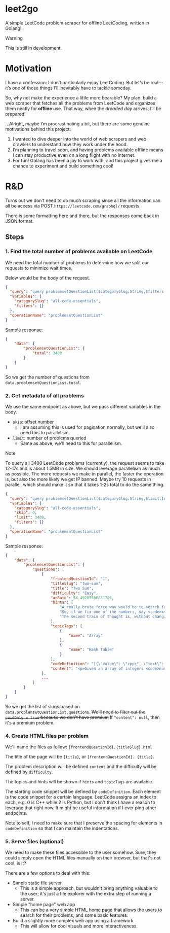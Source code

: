 # leet2go

A simple LeetCode problem scraper for offline LeetCoding, written in Golang!

> [!WARNING]
> This is still in development.

# Motivation

I have a confession: I don’t particularly enjoy LeetCoding. But let’s be real—it’s one of those things I’ll inevitably have to tackle someday.

So, why not make the experience a little more bearable? My plan: build a web scraper that fetches all the problems from LeetCode and organizes them neatly for **offline** use.
That way, when the _dreaded day_ arrives, I’ll be prepared!

...Alright, maybe I’m procrastinating a bit, but there are some genuine motivations behind this project:

1. I wanted to dive deeper into the world of web scrapers and web crawlers to understand how they work under the hood.
2. I’m planning to travel soon, and having problems available offline means I can stay productive even on a long flight with no internet.
3. For fun! Golang has been a joy to work with, and this project gives me a chance to experiment and build something cool!

# R&D

Turns out we don't need to do much scraping since all the information can all be access via POST `https://leetcode.com/graphql/` requests.

There is some formatting here and there, but the responses come back in JSON format.

## Steps

### 1. Find the total number of problems available on LeetCode

We need the total number of problems to determine how we split our requests to minimize wait times.

Below would be the body of the request.

```JSON
{
  "query": "query problemsetQuestionList($categorySlug:String,$filters:QuestionListFilterInput){problemsetQuestionList:questionList(categorySlug:$categorySlug\nfilters:$filters) {total:totalNum}}",
  "variables": {
    "categorySlug": "all-code-essentials",
    "filters": {}
  },
  "operationName": "problemsetQuestionList"
}
```

Sample response:

```JSON
{
    "data": {
        "problemsetQuestionList": {
            "total": 3400
        }
    }
}
```

So we get the number of questions from `data.problemsetQuestionList.total`.

### 2. Get metadata of all problems

We use the same endpoint as above, but we pass different variables in the body.

- `skip`: offset number
  - I am assuming this is used for pagination normally, but we'll also need this to parallelism.
- `limit`: number of problems queried
  - Same as above, we'll need to this for parallelism.

> [!NOTE]
> To query all 3400 LeetCode problems (currently), the request seems to take 12-17s and is about 1.5MB in size.
> We should leverage parallelism as much as possible.
> The more requests we make in parallel, the faster the operation is, but also the more likely we get IP banned.
> Maybe try 10 requests in parallel, which should make it so that it takes 1-2s total to do the same thing.

```JSON
{
  "query": "query problemsetQuestionList($categorySlug:String,$limit:Int,$skip:Int,$filters:QuestionListFilterInput){problemsetQuestionList:questionList(categorySlug:$categorySlug \n limit:$limit \n skip: $skip \n filters:$filters){questions:data{frontendQuestionId:questionFrontendId \n titleSlug \n title \n difficulty \n acRate \n hints \n topicTags{name} \n codeDefinition \n content}}}",
  "variables": {
    "categorySlug": "all-code-essentials",
    "skip": 0,
    "limit": 3400,
    "filters": {}
  },
  "operationName": "problemsetQuestionList"
}

```

Sample response:

```JSON
{
    "data": {
        "problemsetQuestionList": {
            "questions": [
                {
                    "frontendQuestionId": "1",
                    "titleSlug": "two-sum",
                    "title": "Two Sum",
                    "difficulty": "Easy",
                    "acRate": 54.49205508831789,
                    "hints": [
                        "A really brute force way would be to search for all possible pairs of numbers but that would be too slow. Again, it's best to try out brute force solutions for just for completeness. It is from these brute force solutions that you can come up with optimizations.",
                        "So, if we fix one of the numbers, say <code>x</code>, we have to scan the entire array to find the next number <code>y</code> which is <code>value - x</code> where value is the input parameter. Can we change our array somehow so that this search becomes faster?",
                        "The second train of thought is, without changing the array, can we use additional space somehow? Like maybe a hash map to speed up the search?"
                    ],
                    "topicTags": [
                        {
                            "name": "Array"
                        },
                        {
                            "name": "Hash Table"
                        }
                    ],
                    "codeDefinition": "[{\"value\": \"cpp\", \"text\": \"C++\", \"defaultCode\": \"class Solution {\\npublic:\\n    vector<int> twoSum(vector<int>& nums, int target) {\\n        \\n    }\\n};\"}, {\"value\": \"java\", \"text\": \"Java\", \"defaultCode\": \"class Solution {\\n    public int[] twoSum(int[] nums, int target) {\\n        \\n    }\\n}\"}, {\"value\": \"python\", \"text\": \"Python\", \"defaultCode\": \"class Solution(object):\\n    def twoSum(self, nums, target):\\n        \\\"\\\"\\\"\\n        :type nums: List[int]\\n        :type target: int\\n        :rtype: List[int]\\n        \\\"\\\"\\\"\\n        \"}, {\"value\": \"python3\", \"text\": \"Python3\", \"defaultCode\": \"class Solution:\\n    def twoSum(self, nums: List[int], target: int) -> List[int]:\\n        \"}, {\"value\": \"c\", \"text\": \"C\", \"defaultCode\": \"/**\\n * Note: The returned array must be malloced, assume caller calls free().\\n */\\nint* twoSum(int* nums, int numsSize, int target, int* returnSize) {\\n    \\n}\"}, {\"value\": \"csharp\", \"text\": \"C#\", \"defaultCode\": \"public class Solution {\\n    public int[] TwoSum(int[] nums, int target) {\\n        \\n    }\\n}\"}, {\"value\": \"javascript\", \"text\": \"JavaScript\", \"defaultCode\": \"/**\\n * @param {number[]} nums\\n * @param {number} target\\n * @return {number[]}\\n */\\nvar twoSum = function(nums, target) {\\n    \\n};\"}, {\"value\": \"typescript\", \"text\": \"TypeScript\", \"defaultCode\": \"function twoSum(nums: number[], target: number): number[] {\\n    \\n};\"}, {\"value\": \"php\", \"text\": \"PHP\", \"defaultCode\": \"class Solution {\\n\\n    /**\\n     * @param Integer[] $nums\\n     * @param Integer $target\\n     * @return Integer[]\\n     */\\n    function twoSum($nums, $target) {\\n        \\n    }\\n}\"}, {\"value\": \"swift\", \"text\": \"Swift\", \"defaultCode\": \"class Solution {\\n    func twoSum(_ nums: [Int], _ target: Int) -> [Int] {\\n        \\n    }\\n}\"}, {\"value\": \"kotlin\", \"text\": \"Kotlin\", \"defaultCode\": \"class Solution {\\n    fun twoSum(nums: IntArray, target: Int): IntArray {\\n        \\n    }\\n}\"}, {\"value\": \"dart\", \"text\": \"Dart\", \"defaultCode\": \"class Solution {\\n  List<int> twoSum(List<int> nums, int target) {\\n    \\n  }\\n}\"}, {\"value\": \"golang\", \"text\": \"Go\", \"defaultCode\": \"func twoSum(nums []int, target int) []int {\\n    \\n}\"}, {\"value\": \"ruby\", \"text\": \"Ruby\", \"defaultCode\": \"# @param {Integer[]} nums\\n# @param {Integer} target\\n# @return {Integer[]}\\ndef two_sum(nums, target)\\n    \\nend\"}, {\"value\": \"scala\", \"text\": \"Scala\", \"defaultCode\": \"object Solution {\\n    def twoSum(nums: Array[Int], target: Int): Array[Int] = {\\n        \\n    }\\n}\"}, {\"value\": \"rust\", \"text\": \"Rust\", \"defaultCode\": \"impl Solution {\\n    pub fn two_sum(nums: Vec<i32>, target: i32) -> Vec<i32> {\\n        \\n    }\\n}\"}, {\"value\": \"racket\", \"text\": \"Racket\", \"defaultCode\": \"(define/contract (two-sum nums target)\\n  (-> (listof exact-integer?) exact-integer? (listof exact-integer?))\\n  )\"}, {\"value\": \"erlang\", \"text\": \"Erlang\", \"defaultCode\": \"-spec two_sum(Nums :: [integer()], Target :: integer()) -> [integer()].\\ntwo_sum(Nums, Target) ->\\n  .\"}, {\"value\": \"elixir\", \"text\": \"Elixir\", \"defaultCode\": \"defmodule Solution do\\n  @spec two_sum(nums :: [integer], target :: integer) :: [integer]\\n  def two_sum(nums, target) do\\n    \\n  end\\nend\"}]",
                    "content": "<p>Given an array of integers <code>nums</code>&nbsp;and an integer <code>target</code>, return <em>indices of the two numbers such that they add up to <code>target</code></em>.</p>\n\n<p>You may assume that each input would have <strong><em>exactly</em> one solution</strong>, and you may not use the <em>same</em> element twice.</p>\n\n<p>You can return the answer in any order.</p>\n\n<p>&nbsp;</p>\n<p><strong class=\"example\">Example 1:</strong></p>\n\n<pre>\n<strong>Input:</strong> nums = [2,7,11,15], target = 9\n<strong>Output:</strong> [0,1]\n<strong>Explanation:</strong> Because nums[0] + nums[1] == 9, we return [0, 1].\n</pre>\n\n<p><strong class=\"example\">Example 2:</strong></p>\n\n<pre>\n<strong>Input:</strong> nums = [3,2,4], target = 6\n<strong>Output:</strong> [1,2]\n</pre>\n\n<p><strong class=\"example\">Example 3:</strong></p>\n\n<pre>\n<strong>Input:</strong> nums = [3,3], target = 6\n<strong>Output:</strong> [0,1]\n</pre>\n\n<p>&nbsp;</p>\n<p><strong>Constraints:</strong></p>\n\n<ul>\n\t<li><code>2 &lt;= nums.length &lt;= 10<sup>4</sup></code></li>\n\t<li><code>-10<sup>9</sup> &lt;= nums[i] &lt;= 10<sup>9</sup></code></li>\n\t<li><code>-10<sup>9</sup> &lt;= target &lt;= 10<sup>9</sup></code></li>\n\t<li><strong>Only one valid answer exists.</strong></li>\n</ul>\n\n<p>&nbsp;</p>\n<strong>Follow-up:&nbsp;</strong>Can you come up with an algorithm that is less than <code>O(n<sup>2</sup>)</code><font face=\"monospace\">&nbsp;</font>time complexity?"
                },
                ...
            ]
        }
    }
}
```

So we get the list of slugs based on `data.problemsetQuestionList.questions`. ~~We'll need to filter out the `paidOnly = true` because we don't have premium~~ If `"content": null`, then it's a premium problem.

### 4. Create HTML files per problem

We'll name the files as follow: `{frontendQuestionId}.{titleSlug}.html`

The title of the page will be `{title}`, or `{frontendQuestionId}. {title}`.

The problem description will be defined `content` and the difficulty will be defined by `difficulty`.

The topics and hints will be shown if `hints` and `topicTags` are available.

The starting code snippet will be defined by `codeDefinition`. Each element is the code snippet for a certain language. LeetCode assigns an index to each, e.g. 0 is C++ while 2 is Python, but
I don't think I have a reason to leverage that right now. It might be useful information if I ever ping other endpoints.

Note to self, I need to make sure that I preserve the spacing for elements in `codeDefinition` so that I can maintain the indentations.

### 5. Serve files (optional)

We need to make these files accessible to the user somehow. Sure, they could simply open the HTML files manually on their browser, but that's not cool, is it?

There are a few options to deal with this:

- Simple static file server
  - This is a simple approach, but wouldn't bring anything valuable to the user; it's just a file explorer with the extra step of running a server.
- Simple "home page" web app
  - This can be a very simple HTML home page that allows the users to search for their problems, and some basic features.
- Build a slightly more complex web app using a framework
  - This will allow for cool visuals and more interactiveness.
